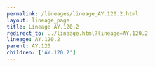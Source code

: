 ```yaml
---
permalink: /lineages/lineage_AY.120.2.html
layout: lineage_page
title: Lineage AY.120.2
redirect_to: ../lineage.html?lineage=AY.120.2
lineage: AY.120.2
parent: AY.120
children: ['AY.120.2']
---
```

